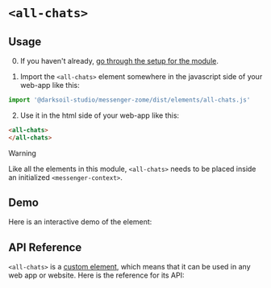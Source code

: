 # `<all-chats>`

## Usage

0. If you haven't already, [go through the setup for the module](../setup.md).

1. Import the `<all-chats>` element somewhere in the javascript side of your web-app like this:

```js
import '@darksoil-studio/messenger-zome/dist/elements/all-chats.js'
```

2. Use it in the html side of your web-app like this:

```html
<all-chats>
</all-chats>
```

> [!WARNING]
> Like all the elements in this module, `<all-chats>` needs to be placed inside an initialized `<messenger-context>`.

## Demo

Here is an interactive demo of the element:

<element-demo>
</element-demo>

<script setup>
import { onMounted } from "vue";
import { decodeHashFromBase64, encodeHashToBase64, fakeActionHash, fakeAgentPubKey } from '@holochain/client';
import { render } from "lit";
import { html, unsafeStatic } from "lit/static-html.js";
import { ProfilesClient, ProfilesStore } from '@darksoil-studio/profiles-zome';
import { ProfilesZomeMock, demoProfiles } from '@darksoil-studio/profiles-zome/dist/mocks.js';

import { MessengerZomeMock } from "../../ui/src/mocks.ts";
import { MessengerStore } from "../../ui/src/messenger-store.ts";
import { MessengerClient } from "../../ui/src/messenger-client.ts";

onMounted(async () => {
  // Elements need to be imported on the client side, not the SSR side
  // Reference: https://vitepress.dev/guide/ssr-compat#importing-in-mounted-hook
  await import('@api-viewer/docs/lib/api-docs.js');
  await import('@api-viewer/demo/lib/api-demo.js');
  await import('@darksoil-studio/profiles-zome/dist/elements/profiles-context.js');
  if (!customElements.get('messenger-context')) await import('../../ui/src/elements/messenger-context.ts');
  if (!customElements.get('all-chats')) await import('../../ui/src/elements/all-chats.ts');

  const profiles = await demoProfiles();
  const keys = Array.from(profiles.keys())
  const mock = new MessengerZomeMock(keys[0]);
  const client = new MessengerClient(mock, "messenger_test");

  const peerChatHash = await client.createPeerChat(keys[1]);
  const groupHash = await client.createGroupChat([keys[1]],
    {
      name: 'Demo group',
      description: 'Demo group',
      avatar_hash: undefined
    },
    {
      only_admins_can_add_members: false,
      only_admins_can_update_group_info: false,
      sync_message_history_with_new_members: false,
    }
  );

  const store = new MessengerStore(client);

  render(html`
  <profiles-context .store=${new ProfilesStore(new ProfilesClient(new ProfilesZomeMock(profiles), 'messenger_test'))}>
    <messenger-context .store=${store}>
      <api-demo src="custom-elements.json" only="all-chats" exclude-knobs="store">
        <template data-element="all-chats" data-target="host">
          <all-chats style="height: 400px; width: 350px"></all-chats>
        </template>
      </api-demo>
    </messenger-context>
  </profiles-context>
  `, document.querySelector('element-demo'));
});
</script>

## API Reference

`<all-chats>` is a [custom element](https://web.dev/articles/custom-elements-v1), which means that it can be used in any web app or website. Here is the reference for its API:

<api-docs src="custom-elements.json" only="all-chats">
</api-docs>
